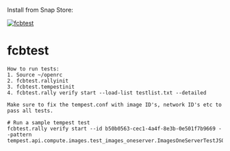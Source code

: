Install from Snap Store:

<a href="https://snapcraft.io/fcbtest">
  <img alt="fcbtest" src="https://snapcraft.io/fcbtest/badge.svg" />
</a>

# fcbtest

```
How to run tests:
1. Source ~/openrc
2. fcbtest.rallyinit
3. fcbtest.tempestinit
4. fcbtest.rally verify start --load-list testlist.txt --detailed

Make sure to fix the tempest.conf with image ID's, network ID's etc to pass all tests.

# Run a sample tempest test
fcbtest.rally verify start --id b50b0563-cec1-4a4f-8e3b-0e501f7b9669 --pattern tempest.api.compute.images.test_images_oneserver.ImagesOneServerTestJSON.test_create_delete_image
```

